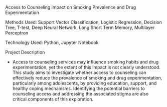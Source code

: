 Access to Counseling impact on Smoking Prevalence and Drug Experimentation

Methods Used: Support Vector Classification, Logistic Regression, Decision Tree, T-test, Deep Neural Network, Long Short Term Memory, Multilayer Perceptron

Technology Used: Python, Jupyter Notebook

Project Description
- Access to counseling services may influence smoking habits and drug experimentation, yet the extent of this impact is not clearly understood. This study aims to investigate whether access to counseling can effectively reduce the prevalence of smoking and drug experimentation, particularly among adolescents, by providing education, support, and healthy coping mechanisms. Identifying the potential barriers to counseling access and addressing the associated stigma are also critical components of this exploration.
